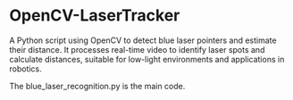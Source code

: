 # OpenCV-LaserTracker
A Python script using OpenCV to detect blue laser pointers and estimate their distance. It processes real-time video to identify laser spots and calculate distances, suitable for low-light environments and applications in robotics.


The blue_laser_recognition.py is the main code.
